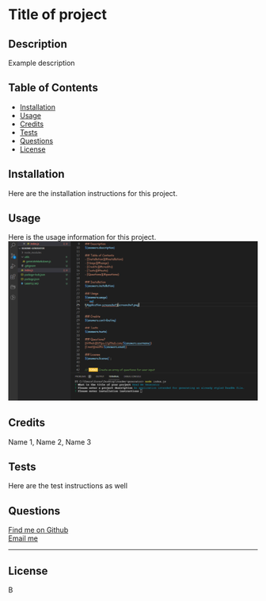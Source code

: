 # Title of project

## Description
Example description

## Table of Contents
- [Installation](#installation)
- [Usage](#usage)
- [Credits](#credits)
- [Tests](#tests)
- [Questions](#questions)
- [License](#license)

## Installation
Here are the installation instructions for this project.

## Usage
Here is the usage information for this project.  
![Application screenshot](screenshot.png)

## Credits
Name 1, Name 2, Name 3

## Tests
Here are the test instructions as well

## Questions
[Find me on Github](https://github.com/hr-ivey)  
[Email me](mailto:haleyrivey@gmail.com)

---
## License
B